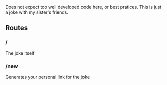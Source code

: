Does not expect too well developed code here, or best pratices. This is just a joke with my sister's friends.

## Routes

### /
The joke itself

### /new
Generates your personal link for the joke